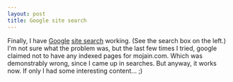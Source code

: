 ```yaml
---
layout: post
title: Google site search
---
```


Finally, I have [Google][] [site search][] working. (See the search box
on the left.) I'm not sure what the problem was, but the last few
times I tried, google claimed not to have any indexed pages for
mojain.com. Which was demonstrably wrong, since I came up in
searches. But anyway, it works now. If only I had some interesting
content... ;)


[Google]: http://www.google.com/
[site search]: http://www.google.com/searchcode.html
